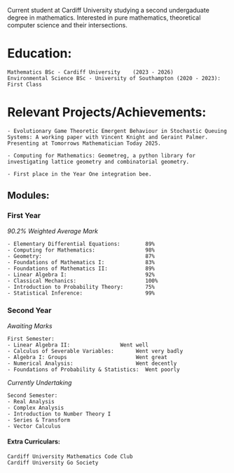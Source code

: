 Current student at Cardiff University studying a second undergaduate degree in mathematics. Interested in pure mathematics, theoretical computer science and their intersections.

# Education:
```
Mathematics BSc - Cardiff University	(2023 - 2026)
Environmental Science BSc - University of Southampton (2020 - 2023):	First Class

```

# Relevant Projects/Achievements:
```
- Evolutionary Game Theoretic Emergent Behaviour in Stochastic Queuing Systems: A working paper with Vincent Knight and Geraint Palmer. Presenting at Tomorrows Mathematician Today 2025.

- Computing for Mathematics: Geometreg, a python library for investigating lattice geometry and combinatorial geometry.

- First place in the Year One integration bee.

```

## Modules:
### First Year
*90.2% Weighted Average Mark*
```
- Elementary Differential Equations:		89%
- Computing for Mathematics: 				98%
- Geometry: 								87%
- Foundations of Mathematics I:				83%
- Foundations of Mathematics II: 			89%
- Linear Algebra I: 		 				92%
- Classical Mechanics: 						100%
- Introduction to Probability Theory:		75%
- Statistical Inference: 	  				99%
```
### Second Year
*Awaiting Marks*
```
First Semester:
- Linear Algebra II:				Went well
- Calculus of Severable Variables:		 Went very badly
- Algebra I: Groups						 Went great
- Numerical Analysis:					 Went decently
- Foundations of Probability & Statistics:	Went poorly

```

*Currently Undertaking*
```
Second Semester:
- Real Analysis
- Complex Analysis
- Introduction to Number Theory I
- Series & Transform
- Vector Calculus
```

#### Extra Curriculars:
```
Cardiff University Mathematics Code Club
Cardiff University Go Society
```
